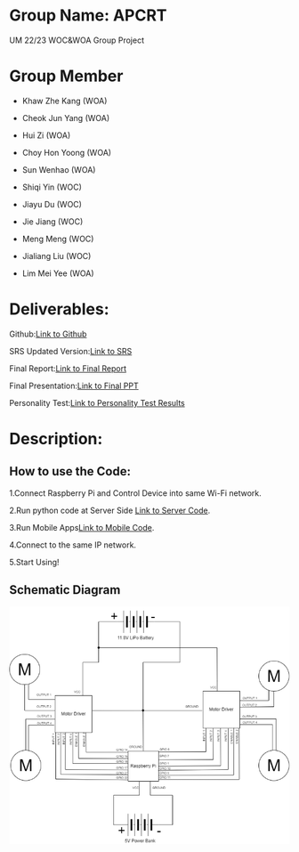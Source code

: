 # Group Name: APCRT
UM 22/23 WOC&amp;WOA Group Project
# Group Member 
- Khaw Zhe Kang (WOA)

- Cheok Jun Yang (WOA)

- Hui Zi (WOA)

- Choy Hon Yoong (WOA)

- Sun Wenhao (WOA)

- Shiqi Yin (WOC)

- Jiayu Du (WOC)

- Jie Jiang (WOC)

- Meng Meng (WOC)

- Jialiang Liu (WOC)

- Lim Mei Yee (WOA)


# Deliverables:
Github:[Link to Github](https://github.com/khawzk/APCRT)

SRS Updated Version:[Link to SRS](https://docs.google.com/document/d/1aeNZ4wTOU638THBkRibN4lZSz_xdL-RwSOWbXxv-EOo/edit?usp=sharing)

Final Report:[Link to Final Report](https://docs.google.com/document/d/1X_rJUdVo2zp16W4-xh7Hi2c49kazBoBjqOIzAwe6stE/edit?usp=sharing)

Final Presentation:[Link to Final PPT](https://docs.google.com/presentation/d/1kSS2e1fDrstckYmUJUvtUW9S2_U1aeqB/edit?usp=sharing&ouid=104805441040835272476&rtpof=true&sd=true)

Personality Test:[Link to Personality Test Results](https://github.com/khawzk/APCRT/tree/main/personality-test)

# Description:
## How to use the Code:
1.Connect Raspberry Pi and Control Device into same Wi-Fi network.

2.Run python code at Server Side [Link to Server Code](https://github.com/khawzk/APCRT/tree/main/robot-server).

3.Run Mobile Apps[Link to Mobile Code](https://github.com/khawzk/APCRT/tree/main/robot-android-client).

4.Connect to the same IP network.

5.Start Using!


## Schematic Diagram

![schematic diagram](./img/schematic-diagram.png)

